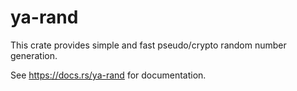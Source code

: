 # ya-rand
This crate provides simple and fast pseudo/crypto random number generation.

See https://docs.rs/ya-rand for documentation.
